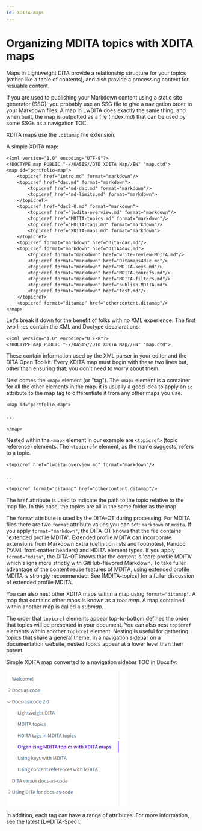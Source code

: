 ```yaml
---
id: XDITA-maps
---
```


# Organizing MDITA topics with XDITA maps

Maps in Lightweight DITA provide a relationship structure for your topics (rather like a table of contents), and also provide a processing context for resuable content.

If you are used to publishing your Markdown content using a static site generator (SSG), you probably use an SSG file to give a navigation order to your Markdown files. A map in LwDITA does exactly the same thing, and when built, the map is outputted as a file (index.md) that can be used by some SSGs as a navigation TOC.

XDITA maps use the `.ditamap` file extension.

A simple XDITA map:
```
<?xml version="1.0" encoding="UTF-8"?>
<!DOCTYPE map PUBLIC "-//OASIS//DTD XDITA Map//EN" "map.dtd">
<map id="portfolio-map">
    <topicref href="intro.md" format="markdown"/>
    <topicref href="dac.md" format="markdown">
        <topicref href="md-dac.md" format="markdown"/>
        <topicref href="md-limits.md" format="markdown">
    </topicref>
    <topicref href="dac2-0.md" format="markdown">
        <topicref href="lwdita-overview.md" format="markdown"/>
        <topicref href="MDITA-topics.md" format="markdown"/>
        <topicref href="HDITA-tags.md" format="markdown"/>
        <topicref href="XDITA-maps.md" format="markdown">
    </topicref>   
    <topicref format="markdown" href="Dita-dac.md"/>
    <topicref format="markdown" href="DITA4dac.md">
        <topicref format="markdown" href="write-review-MDITA.md"/>
        <topicref format="markdown" href="Ditamaps4dac.md"/>
        <topicref format="markdown" href="MDITA-keys.md"/>
        <topicref format="markdown" href="MDITA-conrefs.md"/>
        <topicref format="markdown" href="MDITA-filters.md"/>
        <topicref format="markdown" href="publish-MDITA.md">
        <topicref format="markdown" href="test.md"/>
    </topicref>
    <topicref format="ditamap" href="othercontent.ditamap"/>
</map>
```
Let's break it down for the benefit of folks with no XML experience. The first two lines contain the XML and Doctype decalarations:
```
<?xml version="1.0" encoding="UTF-8"?>
<!DOCTYPE map PUBLIC "-//OASIS//DTD XDITA Map//EN" "map.dtd">
```
These contain information used by the XML parser in your editor and the DITA Open Toolkit. Every XDITA map must begin with these two lines but, other than ensuring that, you don't need to worry about them.

Next comes the `<map>` element (or "tag"). The `<map>` element is a container for all the other elements in the map. it is usually a good idea to apply an `id` attribute to the map tag to differentiate it from any other maps you use.
```
<map id="portfolio-map">

...

</map>
```

Nested within the `<map>` element in our example are `<topicref>` (topic reference) elements. The `<topicref>` element, as the name suggests, refers to a topic.
```
<topicref href="lwdita-overview.md" format="markdown"/>

...

<topicref format="ditamap" href="othercontent.ditamap"/>
```


The `href` attribute is used to indicate the path to the topic relative to the map file. In this case, the topics are all in the same folder as the map.

The `format` attribute is used by the DITA-OT during processing. For MDITA files there are two `format` attribute values you can set: `markdown` or `mdita`. If you apply `format="markdown"`, the DITA-OT knows that the file contains "extended profile MDITA". Extended profile MDITA can incorporate extensions from Markdown Extra (definition lists and footnotes), Pandoc (YAML front-matter headers) and HDITA element types. If you apply `format="mdita"`, the DITA-OT knows that the content is 'core profile MDITA' which aligns more strictly with GitHub-flavored Markdown. To take fuller advantage of the content reuse features of MDITA, using extended profile MDITA is strongly recommended. See [MDITA-topics] for a fuller discussion of extended profile MDITA.

You can also nest other XDITA maps within a map using `format="ditamap"`. A map that contains other maps is known as a *root map*. A map contained within another map is called a *submap*.

The order that `topicref` elements appear top-to-bottom defines the order that topics will be presented in your document. You can also nest `topicref` elements within another `topicref` element. Nesting is useful for gathering topics that share a general theme. In a navigation sidebar on a documentation website, nested topics appear at a lower level than their parent.

Simple XDITA map converted to a navigation sidebar TOC in Docsify:
<!-- Add a better image of docsify toc here -->
![A sample navigation sidebar created from a ditamap in Docsify](assets/sidebar.png)

In addition, each tag can have a range of attributes. For more information, see the latest [LwDITA-Spec].


